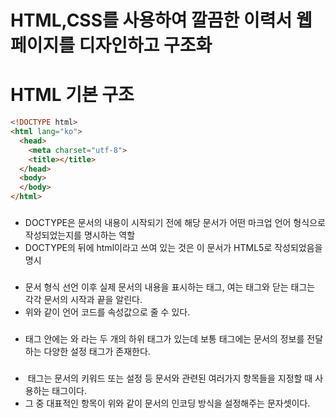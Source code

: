 # HTML,CSS를 사용하여 깔끔한 이력서 웹 페이지를 디자인하고 구조화
# HTML 기본 구조

```html
<!DOCTYPE html>
<html lang="ko">
  <head>
    <meta charset="utf-8">
    <title></title>
  </head>
  <body>
  </body>
</html>
```

### <!DOCTYPE html>

- DOCTYPE은 문서의 내용이 시작되기 전에 해당 문서가 어떤 마크업 언어 형식으로 작성되었는지를 명시하는 역할
- DOCTYPE의 뒤에 html이라고 쓰여 있는 것은 이 문서가 HTML5로 작성되었음을 명시

### <html>

- 문서 형식 선언 이후 실제 문서의 내용을 표시하는 태그, 여는 태그와 닫는 태그는 각각 문서의 시작과 끝을 알린다.
- 위와 같이 언어 코드를 속성값으로 줄 수 있다.

### <head>

- <html> 태그 안에는 <head>와 <body>라는 두 개의 하위 태그가 있는데 보통 <head>태그에는 문서의 정보를 전달하는 다양한 설정 태그가 존재한다.

### <meta>

- <meta> 태그는 문서의 키워드 또는 설정 등 문서와 관련된 여러가지 항목들을 지정할 때 사용하는 태그이다.
- 그 중 대표적인 항목이 위와 같이  문서의 인코딩 방식을 설정해주는 문자셋이다.

### <title>

- 브라우저 탭 메뉴에 표시되는 문서의 제목

### <Body>

- 화면에 표시될 컨텐츠

# CSS 구조

- Cascading Style Sheets의 약자로 HTML, XHML, XML 같은 문서의 스타일을 꾸밀 때 사용하는 스타일 시트 언어
- HTML이 웹사이트에서 화면에 표시되는 정보라면 CSS는 웹 사이트에서 화면에 표시되는 정보들을 꾸며주는 역할

## Flexbox, Grid

### Flexbox

- Flexbox는 1차원 레이아웃 모델로서, 요소들이 컨테이너 안에서 배치되고 정렬되는 방식을 간단하고 직관적으로 조정할 수 있게 해줌
- Flexbox는 요소들을 세로 또는 가로로 정렬할 때, 요소들 간의 간격을 일정하게 유지할 때, 요소들을 중앙 정렬할 때 주로 사용

### 주요 속성

1. **flex-container**
    - `display: flex;`를 사용하여 컨테이너를 플렉스 컨테이너로 설정
2. **flex-direction**
    - 주 축의 방향을 설정, 기본값은 `row`(가로 방향)
    
    ```css
    .container {
        display: flex;
        flex-direction: column; /* 세로 방향 */
    }
    
    ```
    
3. **justify-content**
    - 주 축을 따라 요소들을 정렬 예를 들어, 중앙에 배치하고 싶다면 `center`를 사용
    
    ```css
    .container {
        display: flex;
        justify-content: center;
    }
    
    ```
    
4. **align-items**
    - 교차 축을 따라 요소들을 정렬 예를 들어, 세로 중앙에 배치하고 싶다면 `center`를 사용
    
    ```css
    .container {
        display: flex;
        align-items: center;
    }
    
    ```
    

### Grid

- Grid는 2차원 레이아웃 모델로서, 행과 열을 모두 사용하여 요소들을 배치할 수 있음

### 주요 속성

1. **grid-container**
    - `display: grid;`를 사용하여 컨테이너를 그리드 컨테이너로 설정
2. **grid-template-columns / grid-template-rows**
    - 열과 행의 크기를 정의
    
    ```css
    .container {
        display: grid;
        grid-template-columns: repeat(3, 1fr); /* 3개의 동일한 너비의 열 */
        grid-template-rows: auto; /* 행의 높이는 자동으로 설정 */
    }
    
    ```
    
3. **grid-gap**
    - 그리드 아이템들 사이의 간격을 설정
    
    ```css
    .container {
        display: grid;
        grid-gap: 10px; /* 10픽셀 간격 */
    }
    
    ```
    
4. **grid-area**
    - 그리드 아이템의 위치를 지정
    
    ```css
    .item {
        grid-area: 1 / 1 / 2 / 3; /* 시작 행 / 시작 열 / 끝 행 / 끝 열 */
    }
    
    ```
    

### Flex와 Grid의 차이

### Flex와 Grid의 차이

### 1. 레이아웃 모델

- **Flexbox**
    - Flexbox는 1차원 레이아웃 모델이며 이는 요소를 한 방향(가로 또는 세로)으로 정렬하고 배치하는 데 최적화되어 있음을 의미
    - Flexbox는 주로 요소를 가로로 나열하거나 세로로 정렬할 때 사용
    
    ```css
    .container {
        display: flex;
        flex-direction: row; /* 가로 방향 */
    }
    
    ```
    
- **Grid**
    - Grid는 2차원 레이아웃 모델이며 이는 요소를 행과 열을 사용하여 배치할 수 있음을 의미
    - Grid는 복잡한 레이아웃을 설계하고, 다양한 크기의 행과 열을 조정할 때 유용
    
    ```css
    .container {
        display: grid;
        grid-template-columns: repeat(3, 1fr); /* 3개의 동일한 너비의 열 */
        grid-template-rows: auto; /* 행의 높이는 자동으로 설정 */
    }
    
    ```
    

### 2. 요소 배치 방법

- **Flexbox**
    - Flexbox는 주 축(main axis)과 교차 축(cross axis)을 사용하여 요소를 배치
    - 주 축은 `flex-direction` 속성에 따라 가로 또는 세로 방향으로 설정됨, (교차 축은 주 축에 수직인 방향을 의미)
    
    ```css
    .container {
        display: flex;
        flex-direction: column; /* 주 축: 세로 */
        align-items: center; /* 교차 축: 가로 중앙 정렬 */
    }
    
    ```
    
- **Grid**
    - Grid는 명시적으로 행과 열을 정의하여 요소를 배치
    - 각 그리드 아이템은 그리드 셀에 위치하게 되며, 행과 열을 통해 보다 정밀한 레이아웃 구성 가능
    
    ```css
    .container {
        display: grid;
        grid-template-columns: 1fr 2fr 1fr; /* 열 정의 */
        grid-template-rows: 100px auto; /* 행 정의 */
    }
    
    ```
    

# 웹 폰트 사용

## 웹 폰트 사용

- 웹 폰트는 웹사이트의 텍스트를 보다 아름답게 만들기 위해 사용하는 폰트
- 웹 폰트를 사용하면 사용자의 시스템에 설치된 폰트에 구애받지 않고, 모든 사용자에게 동일한 폰트 스타일을 제공할 수 있음

### **1. 폰트 선택 및 임포트 링크 복사**

원하는 폰트에서 제공되는 `<link>` 태그를 복사

```html
<link rel="preconnect" href="https://statics.goorm.io" crossorigin="anonymous" />
<link rel="preload" as="style" crossorigin href="https://statics.goorm.io/fonts/GoormSans/v1.0.0/GoormSans.min.css" />
<link rel="stylesheet" href="https://statics.goorm.io/fonts/GoormSans/v1.0.0/GoormSans.min.css" />
```

### **2. HTML 파일의 `<head>` 섹션에 링크 추가**

복사한 `<link>` 태그를 HTML 파일의 `<head>` 섹션에 추가

```html
<head>
<meta charset="UTF-8">
<link rel="preconnect" href="https://statics.goorm.io" crossorigin="anonymous" />
<link rel="preload" as="style" crossorigin href="https://statics.goorm.io/fonts/GoormSans/v1.0.0/GoormSans.min.css" />
<link rel="stylesheet" href="https://statics.goorm.io/fonts/GoormSans/v1.0.0/GoormSans.min.css" />
<style>@import url(styles.css);</style>
<title> 김민제 이력서 </title>
</head>

```

### **3. CSS에서 폰트 import**

CSS 파일에서 가져온 폰트 import

```css
@import url("https://statics.goorm.io/fonts/GoormSans/v1.0.0/GoormSans.min.css");
```

### 4. font 적용

- CSS 파일에 font 적용
    
    ```css
    .info-grid {
        display: grid;
        grid-template-columns: repeat(auto-fit, minmax(250px, 1fr));
        grid-gap: 20px;
        font-family: 'GoormSans', sans-serif;
        font-weight: 500;
        font-style: normal;
    }
    ```
    

# 반응형 디자인

- 반응형 디자인은 다양한 디바이스와 화면 크기에서 웹 페이지가 잘 보이도록 하는 웹 디자인 방식

## 1. 뷰포트 설정

뷰포트 메타 태그로 브라우저에게 웹 페이지의 너비와 초기 스케일을 설정하는 방법을 명시

```html
<meta name="viewport" content="width=device-width, initial-scale=1.0">
```

## 2-1. 미디어 쿼리 사용

미디어 쿼리로 반응형 디자인을 구현

```css
@media (max-width: 700px) {
    .info-grid {
        grid-template-columns: repeat(auto-fit, minmax(50%, 1fr));
    }
}
```

## 2-2. 유연한 이미지 사용

이미지의 너비를 100%로 설정하면 컨테이너의 크기에 맞게 자동으로 조정됩니다.

```css
img {
  width: 100%;
  height: auto;
}

```

## 2-3. CSS Grid와 Flexbox 사용

CSS Grid와 Flexbox는 요소를 정렬하고 배치하는 데 도움을 준다.

### Flexbox 예시

```css
.container {
  display: flex;
  flex-wrap: wrap;
}

.item {
  flex: 1 1 100%; /* 기본적으로 전체 너비 사용 */
}

@media (min-width: 768px) {
  .item {
    flex: 1 1 48%; /* 화면 너비가 768px 이상일 때 절반 너비 사용 */
    margin: 1%;
  }
}

```

### Grid 예시

```css
.container {
  display: grid;
  grid-template-columns: 1fr;
  gap: 20px;
}

@media (min-width: 768px) {
  .container {
    grid-template-columns: repeat(2, 1fr); /* 2개의 동일한 열 */
  }
}

@media (min-width: 1024px) {
  .container {
    grid-template-columns: repeat(3, 1fr); /* 3개의 동일한 열 */
  }
}

```
